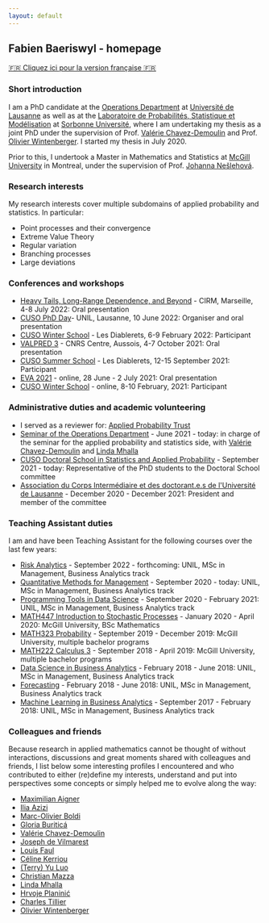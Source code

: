 ```yaml
---
layout: default
---
```


## Fabien Baeriswyl - homepage

[:fr: Cliquez ici pour la version française :fr:](https://fabienbaeriswyl.github.io)

### Short introduction

I am a PhD candidate at the [Operations Department](https://www.unil.ch/do/fr/home.html) at [Université de Lausanne](https://www.unil.ch) as well as at the [Laboratoire de Probabilités, Statistique et Modélisation](https://www.lpsm.paris) at [Sorbonne Université](https://www.sorbonne-universite.fr), where I am undertaking my thesis as a joint PhD under the supervision of Prof. [Valérie Chavez-Demoulin](https://hecnet.unil.ch/hec/recherche/fiche?pnom=vchavez&dyn_lang=en) and Prof. [Olivier Wintenberger](http://wintenberger.fr). I started my thesis in July 2020. 

Prior to this, I undertook a Master in Mathematics and Statistics at [McGill University](https://www.mcgill.ca/mathstat/) in Montreal, under the supervision of Prof. [Johanna Nešlehová](https://www.math.mcgill.ca/neslehova/).

### Research interests 

My research interests cover multiple subdomains of applied probability and statistics. In particular: 

- Point processes and their convergence
- Extreme Value Theory
- Regular variation 
- Branching processes
- Large deviations

### Conferences and workshops  

- [Heavy Tails, Long-Range Dependence, and Beyond](https://conferences.cirm-math.fr/2633.html) - CIRM, Marseille, 4-8 July 2022: Oral presentation
- [CUSO PhD Day](https://statistique.cuso.ch/?id=2688&tx_displaycontroller[showUid]=6254)- UNIL, Lausanne, 10 June 2022: Organiser and oral presentation
- [CUSO Winter School](https://statistique.cuso.ch/?id=2688&tx_displaycontroller[showUid]=6252) - Les Diablerets, 6-9 February 2022: Participant 
- [VALPRED 3](http://wintenberger.fr/VALPRED.html) - CNRS Centre, Aussois, 4-7 October 2021: Oral presentation
- [CUSO Summer School](https://statistique.cuso.ch/?id=2688&tx_displaycontroller[showUid]=5459) - Les Diablerets, 12-15 September 2021: Participant 
- [EVA 2021](https://www.maths.ed.ac.uk/school-of-mathematics/eva-2021/program) - online, 28 June - 2 July 2021: Oral presentation 
- [CUSO Winter School](https://statistique.cuso.ch/?id=2688&tx_displaycontroller[showUid]=5460) - online, 8-10 February, 2021: Participant 

### Administrative duties and academic volunteering 

- I served as a reviewer for: [Applied Probability Trust](https://www.cambridge.org/core/societies/applied-probability-trust) 
- [Seminar of the Operations Department](https://do-seminar-unil.github.io) - June 2021 - today: in charge of the seminar for the applied probability and statistics side, with [Valérie Chavez-Demoulin](https://hecnet.unil.ch/hec/recherche/fiche?pnom=vchavez&dyn_lang=fr) and [Linda Mhalla](https://lindamhalla.netlify.app) 
- [CUSO Doctoral School in Statistics and Applied Probability](https://statistique.cuso.ch/accueil) - September 2021 - today: Representative of the PhD students to the Doctoral School committee 
- [Association du Corps Intermédiaire et des doctorant.e.s de l'Université de Lausanne](https://wp.unil.ch/acidul/) - December 2020 - December 2021: President and member of the committee

### Teaching Assistant duties

I am and have been Teaching Assistant for the following courses over the last few years: 

- [Risk Analytics](https://hecnet.unil.ch/hec/syllabus/descriptif/2549) - September 2022 - forthcoming: UNIL, MSc in Management, Business Analytics track
- [Quantitative Methods for Management](https://hecnet.unil.ch/hec/syllabus/descriptif/2220) - September 2020 - today: UNIL, MSc in Management, Business Analytics track
- [Programming Tools in Data Science](https://hecnet.unil.ch/hec/syllabus/descriptif/2363?dyn_lang=fr) - September 2020 - February 2021: UNIL, MSc in Management, Business Analytics track
- [MATH447 Introduction to Stochastic Processes](https://www.mcgill.ca/study/2021-2022/courses/math-447) - January 2020 - April 2020: McGill University, BSc Mathematics 
- [MATH323 Probability](https://www.mcgill.ca/study/2021-2022/courses/math-323) - September 2019 - December 2019: McGill University, multiple bachelor programs
- [MATH222 Calculus 3](https://www.mcgill.ca/study/2021-2022/courses/math-222) - September 2018 - April 2019: McGill University, multiple bachelor programs
- [Data Science in Business Analytics](https://hecnet.unil.ch/hec/syllabus/descriptif/2284?dyn_lang=fr) - February 2018 - June 2018: UNIL, MSc in Management, Business Analytics track
- [Forecasting](https://hecnet.unil.ch/hec/syllabus/descriptif/2362) - February 2018 - June 2018: UNIL, MSc in Management, Business Analytics track
- [Machine Learning in Business Analytics](https://hecnet.unil.ch/hec/syllabus/descriptif/2600?dyn_lang=fr) - September 2017 - February 2018: UNIL, MSc in Management, Business Analytics track


### Colleagues and friends 

Because research in applied mathematics cannot be thought of without interactions, discussions and great moments shared with colleagues and friends, I list below some interesting profiles I encountered and who contributed to either (re)define my interests, understand and put into perspectives some concepts or simply helped me to evolve along the way: 

- [Maximilian Aigner](http://aignerstat.ch)
- [Ilia Azizi](https://iliaazizi.netlify.app) 
- [Marc-Olivier Boldi](https://applicationspub.unil.ch/interpub/noauth/php/Un/UnPers.php?PerNum=1073453&LanCode=37&menu=coord)
- [Gloria Buriticá](https://gburitica.github.io)
- [Valérie Chavez-Demoulin](https://hecnet.unil.ch/hec/recherche/fiche?pnom=vchavez&dyn_lang=en)
- [Joseph de Vilmarest](https://josephdevilmarest.github.io)
- [Louis Faul](https://www.unifr.ch/math/fr/department/staff/list/people/346786/46dd1)
- [Céline Kerriou](https://sites.google.com/view/ckerriou/)
- [(Terry) Yu Luo](https://www.imperial.ac.uk/people/yu.luo)
- [Christian Mazza](https://www.sib.swiss/christian-mazza-group) 
- [Linda Mhalla](https://lindamhalla.netlify.app)
- [Hrvoje Planinić](https://www.pmf.unizg.hr/math/en/hrvoje.planinic)
- [Charles Tillier](http://tillier.perso.math.cnrs.fr)
- [Olivier Wintenberger](http://wintenberger.fr)
